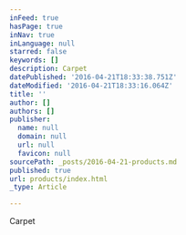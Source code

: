 ```yaml
---
inFeed: true
hasPage: true
inNav: true
inLanguage: null
starred: false
keywords: []
description: Carpet
datePublished: '2016-04-21T18:33:38.751Z'
dateModified: '2016-04-21T18:33:16.064Z'
title: ''
author: []
authors: []
publisher:
  name: null
  domain: null
  url: null
  favicon: null
sourcePath: _posts/2016-04-21-products.md
published: true
url: products/index.html
_type: Article

---
```

Carpet
